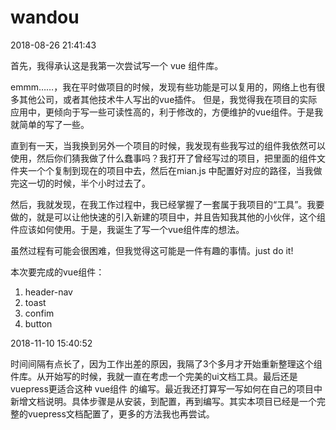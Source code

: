 # wandou

2018-08-26 21:41:43

首先，我得承认这是我第一次尝试写一个 vue 组件库。

emmm……，我在平时做项目的时候，发现有些功能是可以复用的，网络上也有很多其他公司，或者其他技术牛人写出的vue插件。
但是，我觉得我在项目的实际应用中，更倾向于写一些可读性高的，利于修改的，方便维护的vue组件。于是我就简单的写了一些。

直到有一天，当我换到另外一个项目的时候，我发现有些我写过的组件我依然可以使用，然后你们猜我做了什么蠢事吗？我打开了曾经写过的项目，把里面的组件文件夹一个个复制到现在的项目中去，然后在mian.js 中配置好对应的路径，当我做完这一切的时候，半个小时过去了。

然后，我就发现，在我工作过程中，我已经掌握了一套属于我项目的“工具”。我要做的，就是可以让他快速的引入新建的项目中，并且告知我其他的小伙伴，这个组件应该如何使用。于是，我诞生了写一个vue组件库的想法。

虽然过程有可能会很困难，但我觉得这可能是一件有趣的事情。just do it!

本次要完成的vue组件：
1. header-nav
2. toast
3. confim 
4. button

2018-11-10 15:40:52

时间间隔有点长了，因为工作出差的原因，我隔了3个多月才开始重新整理这个组件库。从开始写的时候，我就一直在考虑一个完美的ui文档工具。最后还是vuepress更适合这种 vue组件 的编写。最近我还打算写一写如何在自己的项目中新增文档说明。具体步骤是从安装，到配置，再到编写。其实本项目已经是一个完整的vuepress文档配置了，更多的方法我也再尝试。

